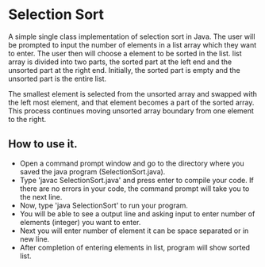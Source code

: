 # Selection Sort

A simple single class implementation of selection sort in Java. The user will be prompted to input the number of elements in a list array which they want to enter. The user then will choose a element to be sorted in the list. list array is divided into two parts, the sorted part at the left end and the unsorted part at the right end. Initially, the sorted part is empty and the unsorted part is the entire list.

The smallest element is selected from the unsorted array and swapped with the left most element, and that element becomes a part of the sorted array. This process continues moving unsorted array boundary from one element to the right.

## How to use it.
* Open a command prompt window and go to the directory where you saved the java program (SelectionSort.java).
* Type 'javac SelectionSort.java' and press enter to compile your code. If there are no errors in your code, the command prompt will take you to the next line.
* Now, type 'java SelectionSort' to run your program.
* You will be able to see a output line and asking input to enter number of elements (integer) you want to enter.
* Next you will enter number of element it can be space separated or in new line.
* After completion of entering elements in list, program will show sorted list.

